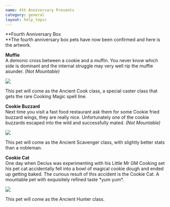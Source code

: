 ```yaml
---
name: 4th Anniversary Presents
category: general
layout: help_topic
---
```

**Fourth Anniversary Box  
**The fourth anniversary box pets have now been confirmed and here is the artwork.  
  
**Muffie**  
A demonic cross between a cookie and a muffin. You never know which side is dominant and the internal struggle may very well rip the muffie asunder. _(Not Mountable)_  
  
![](https://lohcdn.com/game/r/big/muffie1.gif)  
  
This pet will come as the Ancient Cook class, a special caster class that gets the rare Cooking Magic spell line.  
  
**Cookie Buzzard**  
Next time you visit a fast food restaurant ask them for some Cookie fried buzzard wings, they are really nice. Unfortunately one of the cookie buzzards escaped into the wild and successfully mated. _(Not Mountable)_  
  
![](https://lohcdn.com/game/r/big/buzzard1.gif)  
  
This pet will come as the Ancient Scavenger class, with slightly better stats than a nobleman.  
  
**Cookie Cat**  
One day when Decius was experimenting with his Little Mr GM Cooking set his pet cat accidentally fell into a bowl of magical cookie dough and ended up getting baked. The curious result of this accident is the Cookie Cat. A mountable pet with exquisitely refined taste \*yum yum\*.  
  
![](https://lohcdn.com/game/r/big/cooc1.gif)  
  
This pet will come as the Ancient Hunter class.